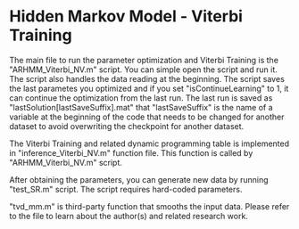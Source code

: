 
# Hidden Markov Model - Viterbi Training

The main file to run the parameter optimization and Viterbi Training is the "ARHMM_Viterbi_NV.m" script. You can simple open the script and run it. The script also handles the data reading at the beginning. The script saves the last parametes you optimized and if you set "isContinueLearning" to 1, it can continue the optimization from the last run. The last run is saved as "lastSolution[lastSaveSuffix].mat" that "lastSaveSuffix" is the name of a variable at the beginning of the code that needs to be changed for another dataset to avoid overwriting the checkpoint for another dataset.


The Viterbi Training and related dynamic programming table is implemented in "inference_Viterbi_NV.m" function file. This function is called by "ARHMM_Viterbi_NV.m" script.

After obtaining the parameters, you can generate new data by running "test_SR.m" script. The script requires hard-coded parameters.

"tvd_mm.m" is third-party function that smooths the input data. Please refer to the file to learn about the author(s) and related research work.

